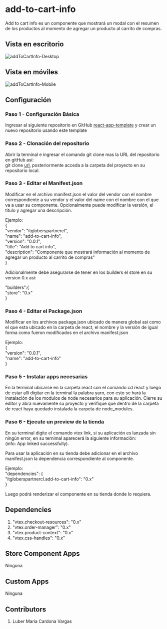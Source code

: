 # add-to-cart-info

Add to cart info es un componente que mostrará un modal con el resumen de los productos al momento de agregar un producto al carrito de compras.

## Vista en escritorio
![addToCartInfo-Desktop](https://user-images.githubusercontent.com/66228518/197618207-054c358c-29cb-40bc-9ed7-0a2c64ccbe40.JPG)

## Vista en móviles
![addToCartInfo-Mobile](https://user-images.githubusercontent.com/66228518/197618260-52b02c35-8104-474d-abe1-8f6b89f10d36.JPG)

## Configuración

### Paso 1 - Configuración Básica
Ingresar al siguiente repositorio en GitHub [react-app-template](https://github.com/vtex-apps/react-app-template) y crear un nuevo repositorio usando este template

### Paso 2 - Clonación del repositorio
Abrir la terminal e ingresar el comando git clone mas la URL del repositorio en gitHub así:  
git clone [url](), posteriormente acceda a la carpeta del proyecto en su repositorio local.

### Paso 3 - Editar el Manifest.json
Modificar en el archivo manifest.json el valor del vendor con el nombre correspondiente a su vendor y el valor del name con el nombre con el que va a usar su componente. Opcionalmente puede modificar la versión, el título y agregar una descripción.

Ejemplo:  
{  
  "vendor": "itgloberspartnercl",  
  "name": "add-to-cart-info",  
  "version": "0.0.1",  
  "title": "Add to cart info",  
  "description": "Componente que mostrará información al momento de agregar un producto al carrito de compras"  
}

Adicionalmente debe asegurarse de tener en los builders el store en su version 0.x así:

"builders":{   
"store": "0.x"   
} 

### Paso 4 - Editar el Package.json
Modificar en los archivos package.json ubicado de manera global asi como el que esta ubicado en la carpeta de react, el nombre y la versión de igual forma como fueron modificados en el archivo manifest.json

Ejemplo:  
{    
  "version": "0.0.1",  
  "name": "add-to-cart-info"  
}

### Paso 5 - Instalar apps necesarias
En la terminal ubicarse en la carpeta react con el comando cd react y luego de estar allí digitar en la terminal la palabra yarn, con esto se hará la instalación de los modulos de node necesarios para su aplicación. Cierre su editor y abra nuevamente su proyecto y verifique que dentro de la carpeta de react haya quedado instalada la carpeta de node_modules.

### Paso 6 - Ejecute un preview de la tienda
En su terminal digite el comando vtex link, si su aplicación es lanzada sin ningún error, en su ternimal aparecerá la siguiente información:   
(info: App linked successfully). 

Para usar la aplicación en su tienda debe adicionar en el archivo manifest.json la dependencia correspondiente al componente.

Ejemplo:  
"dependencies": {  
 "itgloberspartnercl.add-to-cart-info": "0.x"  
}

Luego podrá renderizar el componente en su tienda donde lo requiera.

## Dependencies
1. "vtex.checkout-resources": "0.x"
2. "vtex.order-manager": "0.x"
3. "vtex.product-context": "0.x"
4. "vtex.css-handles": "0.x" 

## Store Component Apps  
Ninguna

## Custom Apps  
Ninguna

## Contributors
1. Luber María Cardona Vargas

